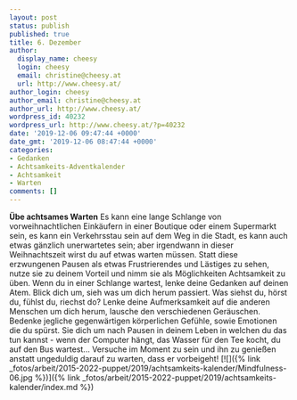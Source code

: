 ```yaml
---
layout: post
status: publish
published: true
title: 6. Dezember
author:
  display_name: cheesy
  login: cheesy
  email: christine@cheesy.at
  url: http://www.cheesy.at/
author_login: cheesy
author_email: christine@cheesy.at
author_url: http://www.cheesy.at/
wordpress_id: 40232
wordpress_url: http://www.cheesy.at/?p=40232
date: '2019-12-06 09:47:44 +0000'
date_gmt: '2019-12-06 08:47:44 +0000'
categories:
- Gedanken
- Achtsamkeits-Adventkalender
- Achtsamkeit
- Warten
comments: []
---
```

 **Übe achtsames Warten**
Es kann eine lange Schlange von vorweihnachtlichen Einkäufern in einer Boutique oder einem Supermarkt sein, es kann ein Verkehrsstau sein auf dem Weg in die Stadt, es kann auch etwas gänzlich unerwartetes sein; aber irgendwann in dieser Weihnachtszeit wirst du auf etwas warten müssen. Statt diese erzwungenen Pausen als etwas Frustrierendes und Lästiges zu sehen, nutze sie zu deinem Vorteil und nimm sie als Möglichkeiten Achtsamkeit zu üben.
Wenn du in einer Schlange wartest, lenke deine Gedanken auf deinen Atem. Blick dich um, sieh was um dich herum passiert. Was siehst du, hörst du, fühlst du, riechst do? Lenke deine Aufmerksamkeit auf die anderen Menschen um dich herum, lausche den verschiedenen Geräuschen. Bedenke jegliche gegenwärtigen körperlichen Gefühle, sowie Emotionen die du spürst.
Sie dich um nach Pausen in deinem Leben in welchen du das tun kannst - wenn der Computer hängt, das Wasser für den Tee kocht, du auf den Bus wartest...
Versuche im Moment zu sein und ihn zu genießen anstatt ungeduldig darauf zu warten, dass er vorbeigeht!
[![]({% link _fotos/arbeit/2015-2022-puppet/2019/achtsamkeits-kalender/Mindfulness-06.jpg %})]({% link _fotos/arbeit/2015-2022-puppet/2019/achtsamkeits-kalender/index.md %})
